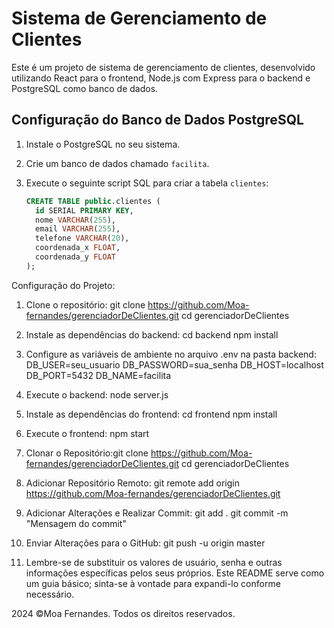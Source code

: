 # Sistema de Gerenciamento de Clientes

Este é um projeto de sistema de gerenciamento de clientes, desenvolvido utilizando React para o frontend, Node.js com Express para o backend e PostgreSQL como banco de dados.

## Configuração do Banco de Dados PostgreSQL

1. Instale o PostgreSQL no seu sistema.

2. Crie um banco de dados chamado `facilita`.

3. Execute o seguinte script SQL para criar a tabela `clientes`:

   ```sql
   CREATE TABLE public.clientes (
     id SERIAL PRIMARY KEY,
     nome VARCHAR(255),
     email VARCHAR(255),
     telefone VARCHAR(20),
     coordenada_x FLOAT,
     coordenada_y FLOAT
   );

Configuração do Projeto:

1. Clone o repositório: git clone https://github.com/Moa-fernandes/gerenciadorDeClientes.git
                     cd gerenciadorDeClientes

2. Instale as dependências do backend: cd backend
                                       npm install

3. Configure as variáveis de ambiente no arquivo .env na pasta backend:
DB_USER=seu_usuario
DB_PASSWORD=sua_senha
DB_HOST=localhost
DB_PORT=5432
DB_NAME=facilita

4. Execute o backend: node server.js

5. Instale as dependências do frontend: cd frontend
                                        npm install

6. Execute o frontend: npm start

7. Clonar o Repositório:git clone https://github.com/Moa-fernandes/gerenciadorDeClientes.git 
cd gerenciadorDeClientes 

8. Adicionar Repositório Remoto: git remote add origin https://github.com/Moa-fernandes/gerenciadorDeClientes.git 

9. Adicionar Alterações e Realizar Commit: git add . git commit -m "Mensagem do commit" 

10. Enviar Alterações para o GitHub: git push -u origin master

11.  Lembre-se de substituir os valores de usuário, senha e outras informações específicas pelos seus próprios. Este README serve como um guia básico; sinta-se à vontade para expandi-lo conforme necessário.

2024 ©Moa Fernandes. Todos os direitos reservados.
